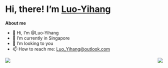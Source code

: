 # Hi, there!  I’m [Luo-Yihang](https://www.darklyh.com)

**About me**
- 👋 Hi, I’m @Luo-Yihang
- 🌱 I’m currently in Singapore
- 💞️ I’m looking to you
- 📫 How to reach me: Luo_Yihang@outlook.com

<a href="https://github.com/Luo-Yihang">
  <img align="left" src="https://github-readme-stats.vercel.app/api?username=Luo-Yihang&show_icons=true&theme=dark" />
</a>
<a href="https://github.com/Luo-Yihang">
  <img align="right" src="https://github-readme-stats.vercel.app/api/top-langs/?username=Luo-Yihang&layout=compact&theme=dark" />
</a>

